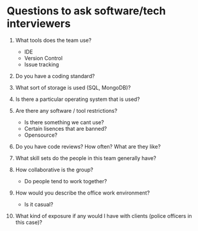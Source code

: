 # Questions to ask software/tech interviewers

1. What tools does the team use?
    - IDE
    - Version Control
    - Issue tracking

2. Do you have a coding standard?

3. What sort of storage is used (SQL, MongoDB)?

4. Is there a particular operating system that is used?

5. Are there any software / tool restrictions?
    - Is there something we cant use?
    - Certain lisences that are banned?
    - Opensource?

6. Do you have code reviews? How often? What are they like?

7. What skill sets do the people in this team generally have?

8. How collaborative is the group?
    - Do people tend to work together?

9. How would you describe the office work environment?
    - Is it casual?

10. What kind of exposure if any would I have with clients (police officers in this case)?
